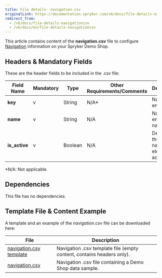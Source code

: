 ```yaml
---
title: File details- navigation.csv
originalLink: https://documentation.spryker.com/v6/docs/file-details-navigationcsv
redirect_from:
  - /v6/docs/file-details-navigationcsv
  - /v6/docs/en/file-details-navigationcsv
---
```


This article contains content of the **navigation.csv** file to configure [Navigation](https://documentation.spryker.com/docs/navigation-feature-overview) information on your Spryker Demo Shop.

## Headers & Mandatory Fields 
These are the header fields to be included in the .csv file:

| Field Name | Mandatory | Type | Other Requirements/Comments | Description |
| --- | --- | --- | --- | --- |
| **key** | v | String |N/A* | Navigation entity key. |
| **name** | v | String |N/A | Navigation entity name. |
| **is_active** | v | Boolean |N/A | Defines if the navigation element is active. |
*N/A: Not applicable.

## Dependencies

This file has no dependencies.

## Template File & Content Example
A template and an example of the *navigation.csv*  file can be downloaded here:

| File | Description |
| --- | --- |
| [navigation.csv template](https://spryker.s3.eu-central-1.amazonaws.com/docs/Developer+Guide/Back-End/Data+Manipulation/Data+Ingestion/Data+Import/Data+Import+Categories/Navigation+Setup/Template+navigation.csv) | Navigation .csv template file (empty content, contains headers only). |
| [navigation.csv](https://spryker.s3.eu-central-1.amazonaws.com/docs/Developer+Guide/Back-End/Data+Manipulation/Data+Ingestion/Data+Import/Data+Import+Categories/Navigation+Setup/navigation.csv) | Navigation .csv file containing a Demo Shop data sample. |

